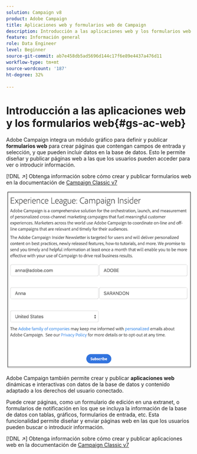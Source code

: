 ```yaml
---
solution: Campaign v8
product: Adobe Campaign
title: Aplicaciones web y formularios web de Campaign
description: Introducción a las aplicaciones web y los formularios web
feature: Información general
role: Data Engineer
level: Beginner
source-git-commit: ab7e458db5ad5696d144c17f6e89e4437a476d11
workflow-type: tm+mt
source-wordcount: '187'
ht-degree: 32%

---
```


# Introducción a las aplicaciones web y los formularios web{#gs-ac-web}

Adobe Campaign integra un módulo gráfico para definir y publicar **formularios web** para crear páginas que contengan campos de entrada y selección, y que pueden incluir datos en la base de datos. Esto le permite diseñar y publicar páginas web a las que los usuarios pueden acceder para ver o introducir información.

[!DNL :arrow_upper_right:] Obtenga información sobre cómo crear y publicar formularios web en la documentación de  [Campaign Classic v7](https://experienceleague.adobe.com/docs/campaign-classic/using/designing-content/web-forms/about-web-forms.html?lang=en#designing-content)

![](assets/sample.png)

Adobe Campaign también permite crear y publicar **aplicaciones web** dinámicas e interactivas con datos de la base de datos y contenido adaptado a los derechos del usuario conectado.

Puede crear páginas, como un formulario de edición en una extranet, o formularios de notificación en los que se incluya la información de la base de datos con tablas, gráficos, formularios de entrada, etc. Esta funcionalidad permite diseñar y enviar páginas web en las que los usuarios pueden buscar o introducir información.

[!DNL :arrow_upper_right:] Obtenga información sobre cómo crear y publicar aplicaciones web en la documentación de  [Campaign Classic v7](https://experienceleague.adobe.com/docs/campaign-classic/using/designing-content/web-applications/about-web-applications.html?lang=en#designing-content)
